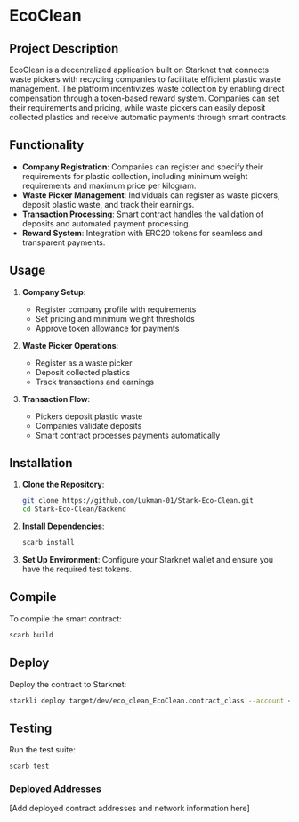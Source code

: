 # EcoClean

## Project Description
EcoClean is a decentralized application built on Starknet that connects waste pickers with recycling companies to facilitate efficient plastic waste management. The platform incentivizes waste collection by enabling direct compensation through a token-based reward system. Companies can set their requirements and pricing, while waste pickers can easily deposit collected plastics and receive automatic payments through smart contracts.

## Functionality
- **Company Registration**: Companies can register and specify their requirements for plastic collection, including minimum weight requirements and maximum price per kilogram.
- **Waste Picker Management**: Individuals can register as waste pickers, deposit plastic waste, and track their earnings.
- **Transaction Processing**: Smart contract handles the validation of deposits and automated payment processing.
- **Reward System**: Integration with ERC20 tokens for seamless and transparent payments.

## Usage
1. **Company Setup**:
   - Register company profile with requirements
   - Set pricing and minimum weight thresholds
   - Approve token allowance for payments

2. **Waste Picker Operations**:
   - Register as a waste picker
   - Deposit collected plastics
   - Track transactions and earnings

3. **Transaction Flow**:
   - Pickers deposit plastic waste
   - Companies validate deposits
   - Smart contract processes payments automatically

## Installation
1. **Clone the Repository**:
   ```bash
   git clone https://github.com/Lukman-01/Stark-Eco-Clean.git
   cd Stark-Eco-Clean/Backend
   ```

2. **Install Dependencies**:
   ```bash
   scarb install
   ```

3. **Set Up Environment**:
   Configure your Starknet wallet and ensure you have the required test tokens.

## Compile
To compile the smart contract:
```bash
scarb build
```

## Deploy
Deploy the contract to Starknet:
```bash
starkli deploy target/dev/eco_clean_EcoClean.contract_class --account <account> --network <network>
```

## Testing
Run the test suite:
```bash
scarb test
```

### Deployed Addresses
[Add deployed contract addresses and network information here]
